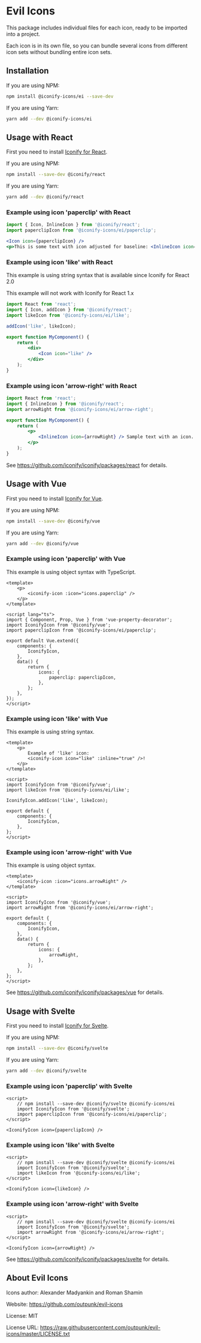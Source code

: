 # Evil Icons

This package includes individual files for each icon, ready to be imported into a project.

Each icon is in its own file, so you can bundle several icons from different icon sets without bundling entire icon sets.

## Installation

If you are using NPM:

```bash
npm install @iconify-icons/ei --save-dev
```

If you are using Yarn:

```bash
yarn add --dev @iconify-icons/ei
```

## Usage with React

First you need to install [Iconify for React](https://github.com/iconify/iconify/packages/react).

If you are using NPM:

```bash
npm install --save-dev @iconify/react
```

If you are using Yarn:

```bash
yarn add --dev @iconify/react
```

### Example using icon 'paperclip' with React

```js
import { Icon, InlineIcon } from '@iconify/react';
import paperclipIcon from '@iconify-icons/ei/paperclip';
```

```jsx
<Icon icon={paperclipIcon} />
<p>This is some text with icon adjusted for baseline: <InlineIcon icon={paperclipIcon} /></p>
```

### Example using icon 'like' with React

This example is using string syntax that is available since Iconify for React 2.0

This example will not work with Iconify for React 1.x

```jsx
import React from 'react';
import { Icon, addIcon } from '@iconify/react';
import likeIcon from '@iconify-icons/ei/like';

addIcon('like', likeIcon);

export function MyComponent() {
	return (
		<div>
			<Icon icon="like" />
		</div>
	);
}
```

### Example using icon 'arrow-right' with React

```jsx
import React from 'react';
import { InlineIcon } from '@iconify/react';
import arrowRight from '@iconify-icons/ei/arrow-right';

export function MyComponent() {
	return (
		<p>
			<InlineIcon icon={arrowRight} /> Sample text with an icon.
		</p>
	);
}
```

See https://github.com/iconify/iconify/packages/react for details.

## Usage with Vue

First you need to install [Iconify for Vue](https://github.com/iconify/iconify/packages/vue).

If you are using NPM:

```bash
npm install --save-dev @iconify/vue
```

If you are using Yarn:

```bash
yarn add --dev @iconify/vue
```

### Example using icon 'paperclip' with Vue

This example is using object syntax with TypeScript.

```vue
<template>
	<p>
		<iconify-icon :icon="icons.paperclip" />
	</p>
</template>

<script lang="ts">
import { Component, Prop, Vue } from 'vue-property-decorator';
import IconifyIcon from '@iconify/vue';
import paperclipIcon from '@iconify-icons/ei/paperclip';

export default Vue.extend({
	components: {
		IconifyIcon,
	},
	data() {
		return {
			icons: {
				paperclip: paperclipIcon,
			},
		};
	},
});
</script>
```

### Example using icon 'like' with Vue

This example is using string syntax.

```vue
<template>
	<p>
		Example of 'like' icon:
		<iconify-icon icon="like" :inline="true" />!
	</p>
</template>

<script>
import IconifyIcon from '@iconify/vue';
import likeIcon from '@iconify-icons/ei/like';

IconifyIcon.addIcon('like', likeIcon);

export default {
	components: {
		IconifyIcon,
	},
};
</script>
```

### Example using icon 'arrow-right' with Vue

This example is using object syntax.

```vue
<template>
	<iconify-icon :icon="icons.arrowRight" />
</template>

<script>
import IconifyIcon from '@iconify/vue';
import arrowRight from '@iconify-icons/ei/arrow-right';

export default {
	components: {
		IconifyIcon,
	},
	data() {
		return {
			icons: {
				arrowRight,
			},
		};
	},
};
</script>
```

See https://github.com/iconify/iconify/packages/vue for details.

## Usage with Svelte

First you need to install [Iconify for Svelte](https://github.com/iconify/iconify/packages/svelte).

If you are using NPM:

```bash
npm install --save-dev @iconify/svelte
```

If you are using Yarn:

```bash
yarn add --dev @iconify/svelte
```

### Example using icon 'paperclip' with Svelte

```svelte
<script>
    // npm install --save-dev @iconify/svelte @iconify-icons/ei
    import IconifyIcon from '@iconify/svelte';
    import paperclipIcon from '@iconify-icons/ei/paperclip';
</script>

<IconifyIcon icon={paperclipIcon} />
```

### Example using icon 'like' with Svelte

```svelte
<script>
    // npm install --save-dev @iconify/svelte @iconify-icons/ei
    import IconifyIcon from '@iconify/svelte';
    import likeIcon from '@iconify-icons/ei/like';
</script>

<IconifyIcon icon={likeIcon} />
```

### Example using icon 'arrow-right' with Svelte

```svelte
<script>
    // npm install --save-dev @iconify/svelte @iconify-icons/ei
    import IconifyIcon from '@iconify/svelte';
    import arrowRight from '@iconify-icons/ei/arrow-right';
</script>

<IconifyIcon icon={arrowRight} />
```

See https://github.com/iconify/iconify/packages/svelte for details.

## About Evil Icons

Icons author: Alexander Madyankin and Roman Shamin

Website: https://github.com/outpunk/evil-icons

License: MIT

License URL: https://raw.githubusercontent.com/outpunk/evil-icons/master/LICENSE.txt
